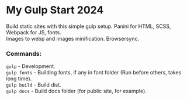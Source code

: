 # My Gulp Start 2024

Build static sites with this simple gulp setup. Panini for HTML, SCSS, Webpack for JS, fonts.  
Images to webp and images minification. Browsersync.

### Commands:  
```gulp``` - Development.  
```gulp fonts``` - Building fonts, if any in font folder (Run before others, takes long time).  
```gulp build``` - Build dist.  
```gulp docs``` - Build docs folder (for public site, for example).  
